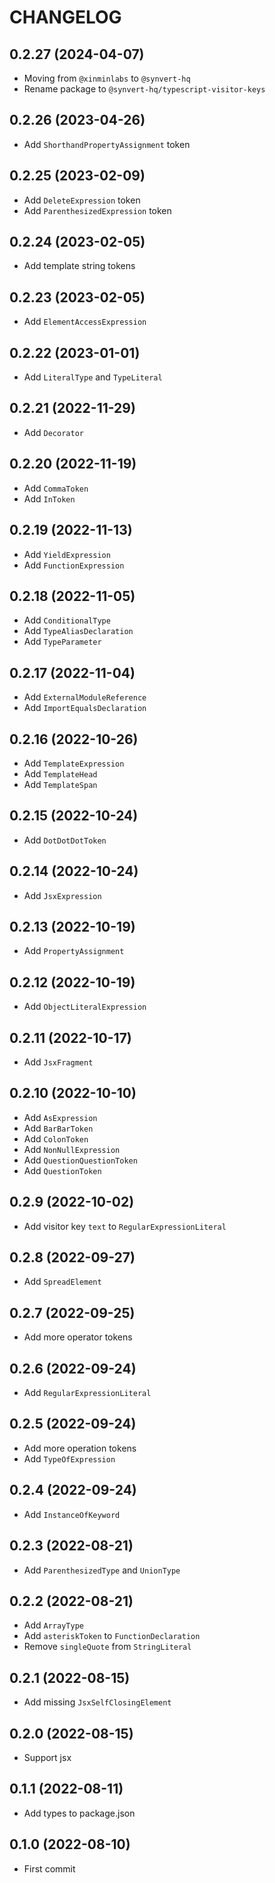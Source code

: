 # CHANGELOG

## 0.2.27 (2024-04-07)

* Moving from `@xinminlabs` to `@synvert-hq`
* Rename package to `@synvert-hq/typescript-visitor-keys`

## 0.2.26 (2023-04-26)

* Add `ShorthandPropertyAssignment` token

## 0.2.25 (2023-02-09)

* Add `DeleteExpression` token
* Add `ParenthesizedExpression` token

## 0.2.24 (2023-02-05)

* Add template string tokens

## 0.2.23 (2023-02-05)

* Add `ElementAccessExpression`

## 0.2.22 (2023-01-01)

* Add `LiteralType` and `TypeLiteral`

## 0.2.21 (2022-11-29)

* Add `Decorator`

## 0.2.20 (2022-11-19)

* Add `CommaToken`
* Add `InToken`

## 0.2.19 (2022-11-13)

* Add `YieldExpression`
* Add `FunctionExpression`

## 0.2.18 (2022-11-05)

* Add `ConditionalType`
* Add `TypeAliasDeclaration`
* Add `TypeParameter`

## 0.2.17 (2022-11-04)

* Add `ExternalModuleReference`
* Add `ImportEqualsDeclaration`

## 0.2.16 (2022-10-26)

* Add `TemplateExpression`
* Add `TemplateHead`
* Add `TemplateSpan`

## 0.2.15 (2022-10-24)

* Add `DotDotDotToken`

## 0.2.14 (2022-10-24)

* Add `JsxExpression`

## 0.2.13 (2022-10-19)

* Add `PropertyAssignment`

## 0.2.12 (2022-10-19)

* Add `ObjectLiteralExpression`

## 0.2.11 (2022-10-17)

* Add `JsxFragment`

## 0.2.10 (2022-10-10)

* Add `AsExpression`
* Add `BarBarToken`
* Add `ColonToken`
* Add `NonNullExpression`
* Add `QuestionQuestionToken`
* Add `QuestionToken`

## 0.2.9 (2022-10-02)

* Add visitor key `text` to `RegularExpressionLiteral`

## 0.2.8 (2022-09-27)

* Add `SpreadElement`

## 0.2.7 (2022-09-25)

* Add more operator tokens

## 0.2.6 (2022-09-24)

* Add `RegularExpressionLiteral`

## 0.2.5 (2022-09-24)

* Add more operation tokens
* Add `TypeOfExpression`

## 0.2.4 (2022-09-24)

* Add `InstanceOfKeyword`

## 0.2.3 (2022-08-21)

* Add `ParenthesizedType` and `UnionType`

## 0.2.2 (2022-08-21)

* Add `ArrayType`
* Add `asteriskToken` to `FunctionDeclaration`
* Remove `singleQuote` from `StringLiteral`

## 0.2.1 (2022-08-15)

* Add missing `JsxSelfClosingElement`

## 0.2.0 (2022-08-15)

* Support jsx

## 0.1.1 (2022-08-11)

* Add types to package.json

## 0.1.0 (2022-08-10)

* First commit
